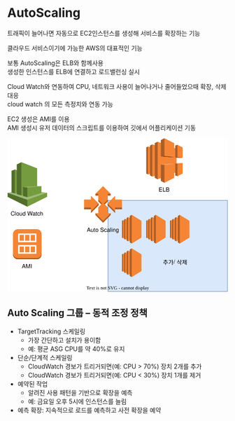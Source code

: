 # AutoScaling

트래픽이 늘어나면 자동으로 EC2인스턴스를 생성해 서비스를 확장하는 기능

클라우드 서비스이기에 가능한 AWS의 대표적인 기능

보통 AutoScaling은 ELB와 함께사용
<br>생성한 인스턴스를 ELB에 연결하고 로드밸런싱 실시

Cloud Watch와 연동하여 CPU, 네트워크 사용이 늘어나거나 줄어들었으때 확장, 삭제 대응
<br>cloud watch 의 모든 측정치와 연동 가능

EC2 생성은 AMI를 이용 
<br>AMI 생성시 유저 데이터의 스크립트를 이용하여 깃에서 어플리케이션 기동

![ASG](../../images/AWS/AWS_Autoscale.drawio.svg)

## Auto Scaling 그룹 – 동적 조정 정책
- TargetTracking 스케일링
    - 가장 간단하고 설치가 용이함
    - 예: 평균 ASG CPU를 약 40%로 유지
- 단순/단계적 스케일링
    - CloudWatch 경보가 트리거되면(예: CPU > 70%) 장치 2개를 추가 
    - CloudWatch 경보가 트리거되면(예: CPU < 30%) 장치 1개를 제거
- 예약된 작업
    - 알려진 사용 패턴을 기반으로 확장을 예측
    - 예: 금요일 오후 5시에 인스턴스를 늘림
- 예측 확장: 지속적으로 로드를 예측하고 사전 확장을 예약
